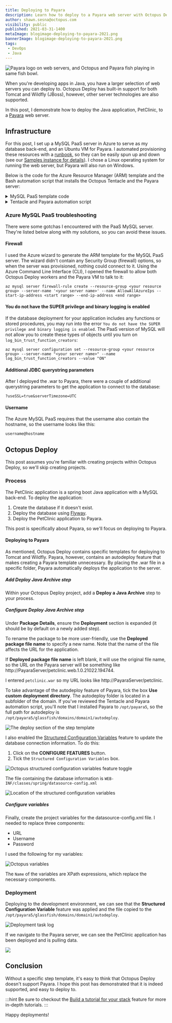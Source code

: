 ```yaml
---
title: Deploying to Payara
description: Learn how to deploy to a Payara web server with Octopus Deploy.
author: shawn.sesna@octopus.com
visibility: public
published: 2021-03-31-1400
metaImage: blogimage-deploying-to-payara-2021.png
bannerImage: blogimage-deploying-to-payara-2021.png
tags:
 - DevOps
 - Java
---
```


![Payara logo on web servers, and Octopus and Payara fish playing in same fish bowl.](blogimage-deploying-to-payara-2021.png)

When you're developing apps in Java, you have a larger selection of web servers you can deploy to. Octopus Deploy has built-in support for both Tomcat and Wildfly (JBoss), however, other server technologies are also supported. 

In this post, I demonstrate how to deploy the Java application, PetClinic, to a [Payara](https://www.payara.fish/) web server.

## Infrastructure
For this post, I set up a MySQL PaaS server in Azure to serve as my database back-end, and an Ubuntu VM for Payara.  I automated provisioning these resources with a [runbook](https://octopus.com/docs/runbooks), so they can be easily spun up and down (see our [Samples instance for details](https://samples.octopus.app/app#/Spaces-642)). I chose a Linux operating system for running the web server, but Payara will also run on Windows.  

Below is the code for the Azure Resource Manager (ARM) template and the Bash automation script that installs the Octopus Tentacle and the Payara server:

<details>
	<summary>MySQL PaaS template code</summary>

```
{
    "$schema": "http://schema.management.azure.com/schemas/2014-04-01-preview/deploymentTemplate.json#",
    "contentVersion": "1.0.0.0",
    "parameters": {
        "administratorLogin": {
            "type": "string"
        },
        "administratorLoginPassword": {
            "type": "securestring"
        },
        "location": {
            "type": "string"
        },
        "serverName": {
            "type": "string"
        },
        "skuCapacity": {
            "type": "int"
        },
        "skuFamily": {
            "type": "string"
        },
        "skuName": {
            "type": "string"
        },
        "skuSizeMB": {
            "type": "int"
        },
        "skuTier": {
            "type": "string"
        },
        "version": {
            "type": "string"
        },
        "backupRetentionDays": {
            "type": "int"
        },
        "geoRedundantBackup": {
            "type": "string"
        },
        "previewFeature": {
            "type": "string",
            "defaultValue": ""
        },
        "tags": {
            "type": "object",
            "defaultValue": {}
        },
        "storageAutoGrow": {
            "type": "string",
            "defaultValue": "Disabled"
        },
        "infrastructureEncryption": {
            "type": "string",
            "defaultValue": "Disabled"
        }
    },
    "resources": [
        {
            "apiVersion": "2017-12-01-preview",
            "kind": "",
            "location": "[parameters('location')]",
            "name": "[parameters('serverName')]",
            "properties": {
                "version": "[parameters('version')]",
                "administratorLogin": "[parameters('administratorLogin')]",
                "administratorLoginPassword": "[parameters('administratorLoginPassword')]",
                "storageProfile": {
                    "storageMB": "[parameters('skuSizeMB')]",
                    "backupRetentionDays": "[parameters('backupRetentionDays')]",
                    "geoRedundantBackup": "[parameters('geoRedundantBackup')]",
                    "storageAutoGrow": "[parameters('storageAutoGrow')]"
                },
                "previewFeature": "[parameters('previewFeature')]",
                "infrastructureEncryption": "[parameters('infrastructureEncryption')]"
            },
            "sku": {
                "name": "[parameters('skuName')]",
                "tier": "[parameters('skuTier')]",
                "capacity": "[parameters('skuCapacity')]",
                "size": "[parameters('skuSizeMB')]",
                "family": "[parameters('skuFamily')]"
            },
            "tags": "[parameters('tags')]",
            "type": "Microsoft.DBforMySQL/servers"
        }
    ],
    "variables": {}
}
```
</details>

<details>
	<summary>Tentacle and Payara automation script</summary>

```bash
#!/bin/bash

# Install Octpous listening tentacle
serverUrl="#{Global.Base.Url}"   # The url of your Octous server
thumbprint="#{Global.Server.Thumbprint}"       # The thumbprint of your Octopus Server
apiKey="#{Global.Api.Key}"           # An Octopus Server api key with permission to add machines
name="PetClinic-#{Octopus.Environment.Name}"      # The name of the Tentacle at is will appear in the Octopus portal
publicHostName="#{Global.Environment.Prefix}#{Octopus.Space.Name | Replace " "}.#{Azure.Location.Abbr}.cloudapp.azure.com"      # The url to the tentacle
environment="#{Octopus.Environment.Name}"  # The environment to register the Tentacle in
role="PetClinic-Web"   # The role to assign to the Tentacle
configFilePath="/etc/octopus/default/tentacle-default.config"
applicationPath="/home/Octopus/Applications/"
spaceName="#{Octopus.Space.Name}"

sudo apt install --no-install-recommends gnupg curl ca-certificates apt-transport-https && \
curl -sSfL https://apt.octopus.com/public.key | sudo apt-key add - && \
sudo sh -c "echo deb https://apt.octopus.com/ stable main > /etc/apt/sources.list.d/octopus.com.list" && \
sudo apt update && sudo apt install tentacle -y

sudo /opt/octopus/tentacle/Tentacle create-instance --config "$configFilePath"
sudo /opt/octopus/tentacle/Tentacle new-certificate --if-blank
sudo /opt/octopus/tentacle/Tentacle configure --port 10933 --noListen False --reset-trust --app "$applicationPath"
sudo /opt/octopus/tentacle/Tentacle configure --trust $thumbprint
echo "Registering the Tentacle $name with server $serverUrl in environment $environment with role $role"
sudo /opt/octopus/tentacle/Tentacle register-with --server "$serverUrl" --apiKey "$apiKey" --name "$name" --env "$environment" --role "$role" --space "$spaceName" --publicHostName "$publicHostName"
sudo /opt/octopus/tentacle/Tentacle service --install --start

# Install JDK
sudo apt update
sudo apt install default-jdk -y

# Install Payara
wget --content-disposition 'https://info.payara.fish/cs/c/?cta_guid=b9609f35-f630-492f-b3c0-238fc55f489b&placement_guid=7cca6202-06a3-4c29-aee0-ca58af60528a&portal_id=334594&redirect_url=APefjpGt1aFvHUflpzz7Lec8jDz7CbeIIHZmgORmDSpteTCT2XjiMvjEzeY8yte3kiHi7Ph9mWDB7qUDEr96P0JS8Ev2ZFqahif2huSBfQV6lt4S6YUQpzPMrpHgf_n4VPV62NjKe8vLZBLnYkUALyR2mkrU3vWe7ME9XjHJqYPsHtxkHn-W7bYPFgY2LjEzKIYrdUsCviMgGrUh_LIbLxCESBa0N90vzaWKjK5EwZT021VaPP0jgfgvt0gF2UdtBQGcsTHrAlrb&hsutk=c279766888b67917a591ec4e209cb29a&canon=https%3A%2F%2Fwww.payara.fish%2Fall_downloads&click=5bad781c-f4f5-422d-ba2b-5e0c2bff7098&utm_referrer=https%3A%2F%2Fwww.google.co.za%2F&__hstc=229474563.c279766888b67917a591ec4e209cb29a.1519832301251.1521408251653.1521485598794.4&__hssc=229474563.7.1521485598794&__hsfp=2442083907' --output-document=payara.zip
sudo apt install unzip
sudo unzip payara.zip -d /opt

# Create password files
cat > newpassword.txt <<EOF
AS_ADMIN_PASSWORD=
AS_ADMIN_NEWPASSWORD=#{Payara.Admin.User.Password}
EOF

cat > password.txt <<EOF
AS_ADMIN_PASSWORD=#{Payara.Admin.User.Password}
EOF

# Change admin password
sudo /opt/payara5/bin/asadmin --user admin --passwordfile $PWD/newpassword.txt change-admin-password

# Create service
sudo /opt/payara5/bin/asadmin create-service --name payara

# Start the server (service creation does not start automatically)
sudo /opt/payara5/bin/asadmin start-domain

# Enable remote management
sudo /opt/payara5/bin/asadmin --user admin --passwordfile $PWD/password.txt enable-secure-admin
```
</details>


### Azure MySQL PaaS troubleshooting

There were some gotchas I encountered with the PaaS MySQL server. They're listed below along with my solutions, so you can avoid these issues.

#### Firewall
I used the Azure wizard to generate the ARM template for the MySQL PaaS server. The wizard didn't contain any Security Group (firewall) options, so when the server was provisioned, nothing could connect to it. Using the Azure Command Line Interface (CLI), I opened the firewall to allow both Octopus Deploy workers and the Payara VM to talk to it:

```
az mysql server firewall-rule create --resource-group <your resource group> --server-name '<your server name>' --name AllowAllAzureIps --start-ip-address <start range> --end-ip-address <end range>
```

#### You do not have the SUPER privilege and binary logging is enabled

If the database deployment for your application includes any functions or stored procedures, you may run into the error `You do not have the SUPER privilege and binary logging is enabled`. The PaaS version of MySQL will not allow you to create these types of objects until you turn on `log_bin_trust_function_creators`:

```
az mysql server configuration set --resource-group <your resource group> --server-name "<your server name>" --name log_bin_trust_function_creators --value "ON"
```

#### Additional JDBC querystring parameters
After I deployed the .war to Payara, there were a couple of additional querystring parameters to get the application to connect to the database:

```
?useSSL=true&serverTimezone=UTC
```

#### Username 
The Azure MySQL PaaS requires that the username also contain the hostname, so the username looks like this:

```
username@hostname
```

## Octopus Deploy
This post assumes you're familiar with creating projects within Octopus Deploy, so we'll skip creating projects.

### Process
The PetClinic application is a spring boot Java application with a MySQL back-end. To deploy the application:

1. Create the database if it doesn't exist.
1. Deploy the database using [Flyway](https://flywaydb.org/).
1. Deploy the PetClinic application to Payara.

This post is specifically about Payara, so we'll focus on deploying to Payara.

#### Deploying to Payara

As mentioned, Octopus Deploy contains specific templates for deploying to Tomcat and Wildfly. Payara, however, contains an autodeploy feature that makes creating a Payara template unnecessary. By placing the .war file in a specific folder, Payara automatically deploys the application to the server.

##### Add Deploy Java Archive step
Within your Octopus Deploy project, add a **Deploy a Java Archive** step to your process.

##### Configure Deploy Java Archive step
Under **Package Details**, ensure the **Deployment** section is expanded (it should be by default on a newly added step).

To rename the package to be more user-friendly, use the **Deployed package file name** to specify a new name. Note that the name of the file affects the URL for the application. 

If **Deployed package file name** is left blank, it will use the original file name, so the URL on the Payara server will be something like http://PayaraServer/petclinic.web.1.0.21022.194744. 

I entered `petclinic.war` so my URL looks like http://PayaraServer/petclinic.

To take advantage of the autodeploy feature of Payara, tick the box **Use custom deployment directory**.  The autodeploy folder is located in a subfolder of the domain. If you've reviewed the Tentacle and Payara automation script, you'll note that I installed Payara to `/opt/payara5`, so the full path for autodeploy is `/opt/payara5/glassfish/domains/domain1/autodeploy`.

![The deploy section of the step template](octopus-deploy-section.png)

I also enabled the [Structured Configuration Variables](https://octopus.com/docs/projects/steps/configuration-features/structured-configuration-variables-feature) feature to update the database connection information. To do this: 

1. Click on the **CONFIGURE FEATURES** button.
1. Tick the `Structured Configuration Variables` box.

![Octopus structured configuration variables feature toggle](octopus-structured-configuration-variables.png)

The file containing the database information is `WEB-INF/classes/spring/datasource-config.xml`

![Location of the structured configuration variables](octopus-structured-configuration-variables-folder.png)

##### Configure variables
Finally, create the project variables for the datasource-config.xml file.  I needed to replace three components:

- URL
- Username
- Password

I used the following for my variables:

![Octopus variables](octopus-variables.png)

The `Name` of the variables are XPath expressions, which replace the necessary components.

### Deployment
Deploying to the development environment, we can see that the **Structured Configuration Variable** feature was applied and the file copied to the `/opt/payara5/glassfish/domains/domain1/autodeploy`.

![Deployment task log](octopus-deploy-complete.png)

If we navigate to the Payara server, we can see the PetClinic application has been deployed and is pulling data.

![](payara-petclinic.png)

## Conclusion

Without a specific step template, it's easy to think that Octopus Deploy doesn't support Payara. I hope this post has demonstrated that it is indeed supported, and easy to deploy to.

:::hint
Be sure to checkout the [Build a tutorial for your stack](https://octopus.com/docs/guides) feature for more in-depth tutorials.
:::

Happy deployments!
